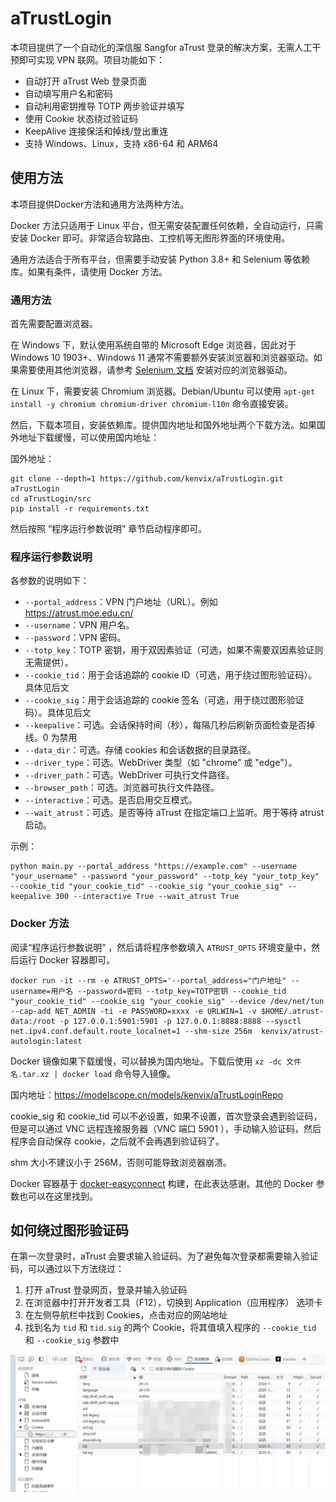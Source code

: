 # aTrustLogin

本项目提供了一个自动化的深信服 Sangfor aTrust 登录的解决方案，无需人工干预即可实现 VPN 联网。项目功能如下：

- 自动打开 aTrust Web 登录页面
- 自动填写用户名和密码
- 自动利用密钥推导 TOTP 两步验证并填写
- 使用 Cookie 状态绕过验证码
- KeepAlive 连接保活和掉线/登出重连
- 支持 Windows、Linux，支持 x86-64 和 ARM64

## 使用方法
本项目提供Docker方法和通用方法两种方法。

Docker 方法只适用于 Linux 平台，但无需安装配置任何依赖，全自动运行，只需安装 Docker 即可。非常适合软路由、工控机等无图形界面的环境使用。

通用方法适合于所有平台，但需要手动安装 Python 3.8+ 和 Selenium 等依赖库。如果有条件，请使用 Docker 方法。

### 通用方法

首先需要配置浏览器。

在 Windows 下，默认使用系统自带的 Microsoft Edge 浏览器，因此对于 Windows 10 1903+、Windows 11 通常不需要额外安装浏览器和浏览器驱动。如果需要使用其他浏览器，请参考 [Selenium 文档](https://www.selenium.dev/documentation/en/webdriver/driver_requirements/) 安装对应的浏览器驱动。

在 Linux 下，需要安装 Chromium 浏览器。Debian/Ubuntu 可以使用 `apt-get install -y chromium chromium-driver chromium-l10n` 命令直接安装。

然后，下载本项目，安装依赖库。提供国内地址和国外地址两个下载方法。如果国外地址下载缓慢，可以使用国内地址：

国外地址：

```shell
git clone --depth=1 https://github.com/kenvix/aTrustLogin.git aTrustLogin
cd aTrustLogin/src
pip install -r requirements.txt
```

然后按照 “程序运行参数说明” 章节启动程序即可。

### 程序运行参数说明

各参数的说明如下：

- `--portal_address`：VPN 门户地址（URL）。例如 https://atrust.moe.edu.cn/
- `--username`：VPN 用户名。
- `--password`：VPN 密码。
- `--totp_key`：TOTP 密钥，用于双因素验证（可选，如果不需要双因素验证则无需提供）。
- `--cookie_tid`：用于会话追踪的 cookie ID（可选，用于绕过图形验证码）。具体见后文
- `--cookie_sig`：用于会话追踪的 cookie 签名（可选，用于绕过图形验证码）。具体见后文
- `--keepalive`：可选。会话保持时间（秒），每隔几秒后刷新页面检查是否掉线。0 为禁用
- `--data_dir`：可选。存储 cookies 和会话数据的目录路径。
- `--driver_type`：可选。WebDriver 类型（如 "chrome" 或 "edge"）。
- `--driver_path`：可选。WebDriver 可执行文件路径。
- `--browser_path`：可选。浏览器可执行文件路径。
- `--interactive`：可选。是否启用交互模式。
- `--wait_atrust`：可选。是否等待 aTrust 在指定端口上监听。用于等待 atrust 启动。

示例：

```shell
python main.py --portal_address "https://example.com" --username "your_username" --password "your_password" --totp_key "your_totp_key" --cookie_tid "your_cookie_tid" --cookie_sig "your_cookie_sig" --keepalive 300 --interactive True --wait_atrust True
```

### Docker 方法

阅读“程序运行参数说明” ，然后请将程序参数填入 `ATRUST_OPTS` 环境变量中，然后运行 Docker 容器即可。

```shell
docker run -it --rm -e ATRUST_OPTS='--portal_address="门户地址" --username=用户名 --password=密码 --totp_key=TOTP密钥 --cookie_tid "your_cookie_tid" --cookie_sig "your_cookie_sig" --device /dev/net/tun --cap-add NET_ADMIN -ti -e PASSWORD=xxxx -e URLWIN=1 -v $HOME/.atrust-data:/root -p 127.0.0.1:5901:5901 -p 127.0.0.1:8888:8888 --sysctl net.ipv4.conf.default.route_localnet=1 --shm-size 256m  kenvix/atrust-autologin:latest
```

Docker 镜像如果下载缓慢，可以替换为国内地址。下载后使用 `xz -dc 文件名.tar.xz | docker load` 命令导入镜像。

国内地址：https://modelscope.cn/models/kenvix/aTrustLoginRepo

cookie_sig 和 cookie_tid 可以不必设置，如果不设置，首次登录会遇到验证码，但是可以通过 VNC 远程连接服务器（VNC 端口 5901 ），手动输入验证码，然后程序会自动保存 cookie，之后就不会再遇到验证码了。

shm 大小不建议小于 256M，否则可能导致浏览器崩溃。

Docker 容器基于 [docker-easyconnect](https://github.com/docker-easyconnect/docker-easyconnect) 构建，在此表达感谢。其他的 Docker 参数也可以在这里找到。

## 如何绕过图形验证码

在第一次登录时，aTrust 会要求输入验证码。为了避免每次登录都需要输入验证码，可以通过以下方法绕过：

1. 打开 aTrust 登录网页，登录并输入验证码
2. 在浏览器中打开开发者工具（F12），切换到 Application（应用程序） 选项卡
3. 在左侧导航栏中找到 Cookies，点击对应的网站地址
4. 找到名为 `tid` 和 `tid.sig` 的两个 Cookie，将其值填入程序的 `--cookie_tid` 和 `--cookie_sig` 参数中

![Cookie](doc/cookie.webp)